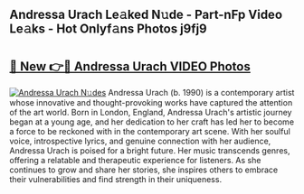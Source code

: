 ## Andressa Urach Le𝚊ked N𝚞de - Part-nFp Video Le𝚊ks - Hot Onlyf𝚊ns Photos j9fj9

# <h2><a href="http://ac55386.deff.icu/?id=Andressa+Urach">🔗 New 👉🔴 Andressa Urach VIDEO Photos</a></h2>

[![Andressa Urach N𝚞des](https://i.imgur.com/rIISA9y.gif)](http://ac55386.deff.icu/?id=Andressa+Urach)
Andressa Urach (b. 1990) is a contemporary artist whose innovative and thought-provoking works have captured the attention of the art world. Born in London, England, Andressa Urach's artistic journey began at a young age, and her dedication to her craft has led her to become a force to be reckoned with in the contemporary art scene. With her soulful voice, introspective lyrics, and genuine connection with her audience, Andressa Urach is poised for a bright future. Her music transcends genres, offering a relatable and therapeutic experience for listeners. As she continues to grow and share her stories, she inspires others to embrace their vulnerabilities and find strength in their uniqueness.
